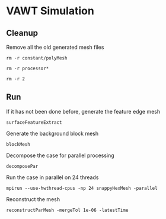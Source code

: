 # VAWT Simulation
## Cleanup
Remove all the old generated mesh files

```rm -r constant/polyMesh```

```rm -r processor*```

```rm -r 2```

## Run
If it has not been done before, generate the feature edge mesh

```surfaceFeatureExtract```

Generate the background block mesh

```blockMesh```

Decompose the case for parallel processing

```decomposePar```

Run the case in parallel on 24 threads

```mpirun --use-hwthread-cpus -np 24 snappyHexMesh -parallel```

Reconstruct the mesh

```reconstructParMesh -mergeTol 1e-06 -latestTime```


